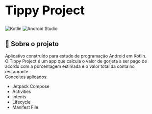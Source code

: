 <div id="top"></div>
<h1 style="color: black; font-weight: bold; font-size: 40px">
Tippy Project
</h1>
<div style="display: row">
  <img src="https://img.shields.io/badge/Kotlin-0095D5?style=for-the-badge&logo=kotlin&logoColor=white" alt="Kotlin">
  <img src="https://img.shields.io/badge/Android_Studio-3DDC84?style=for-the-badge&logo=android&logoColor=white" alt="Android Studio">

</div>

<div id="sobre-o-projeto"> </div>

## 📝 Sobre o projeto

Aplicativo construído para estudo de programação Android em Kotlin.
<br>O Tippy Project é um app que calcula o valor de gorjeta a ser pago de acordo com a porcentagem estimada e o valor total da conta no restaurante.
<br>Conceitos aplicados:
<ul>
  <li>
    Jetpack Compose
  </li>
  <li>
    Activities
  </li>
  <li>
    Intents
  </li>
  <li>
    Lifecycle
  </li>
  <li>
    Manifest File
  </li>
</ul>
